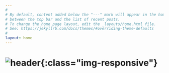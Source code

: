 ```yaml
---
#
# By default, content added below the "---" mark will appear in the home page
# between the top bar and the list of recent posts.
# To change the home page layout, edit the _layouts/home.html file.
# See: https://jekyllrb.com/docs/themes/#overriding-theme-defaults
#
layout: home
---
```

# ![header](https://live.staticflickr.com/1210/1045042756_3b170b5d34.jpg){:class="img-responsive"}

